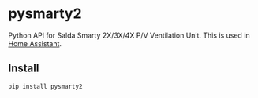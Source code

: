 # pysmarty2
Python API for  Salda Smarty 2X/3X/4X P/V Ventilation Unit. This is used in [Home Assistant](https://home-assistant.io).


## Install

```bash
pip install pysmarty2
```
